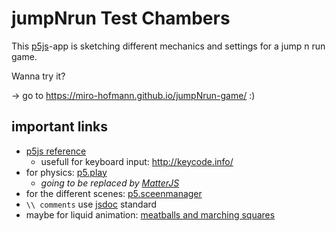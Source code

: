 # jumpNrun Test Chambers

This [p5js](https://p5js.org)-app is sketching 
different mechanics and settings 
for a jump n run game.

Wanna try it?

-> go to https://miro-hofmann.github.io/jumpNrun-game/ :)


## important links
- [p5js reference](https://p5js.org/reference/)
	- usefull for keyboard input: http://keycode.info/
- for physics: [p5.play](https://molleindustria.github.io/p5.play/)
	- *going to be replaced by [MatterJS](https://brm.io/matter-js/)*
- for the different scenes: [p5.sceenmanager](https://github.com/mveteanu/p5.SceneManager/tree/master/gamejs)
- `\\ comments` use [jsdoc](https://devhints.io/jsdoc) standard
- maybe for liquid animation: [meatballs and marching squares](http://jamie-wong.com/2014/08/19/metaballs-and-marching-squares/)

